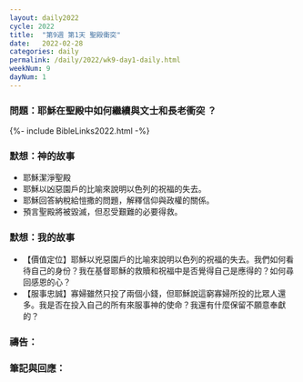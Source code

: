 ```yaml
---
layout: daily2022
cycle: 2022
title:  "第9週 第1天 聖殿衝突"
date:   2022-02-28
categories: daily
permalink: /daily/2022/wk9-day1-daily.html
weekNum: 9
dayNum: 1
---
```


### 問題：耶穌在聖殿中如何繼續與文士和長老衝突 ？

{%- include BibleLinks2022.html -%}

### 默想：神的故事 
+ 耶穌潔淨聖殿 
+ 耶穌以凶惡園戶的比喻來說明以色列的祝福的失去。 
+ 耶穌回答納稅給愷撒的問題，解釋信仰與政權的關係。 
+ 預言聖殿將被毀滅，但忍受艱難的必要得救。 

### 默想：我的故事
+ 【價值定位】耶穌以兇惡園戶的比喻來說明以色列的祝福的失去。我們如何看待自己的身份？我在基督耶穌的救贖和祝福中是否覺得自己是應得的？如何尋回感恩的心？ 
+ 【服事忠誠】寡婦雖然只投了兩個小錢，但耶穌說這窮寡婦所投的比眾人還多。我是否在投入自己的所有來服事神的使命？我還有什麼保留不願意奉獻的？ 

### 禱告：

### 筆記與回應：
